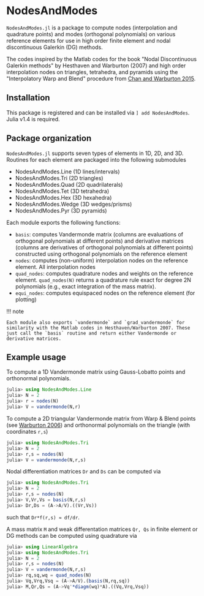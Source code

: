 # NodesAndModes

`NodesAndModes.jl` is a package to compute nodes (interpolation and quadrature points) and modes (orthogonal polynomials) on various reference elements for use in high order finite element and nodal discontinuous Galerkin (DG) methods.

The codes inspired by the Matlab codes for the book "Nodal Discontinuous Galerkin methods" by Hesthaven and Warburton (2007) and high order interpolation nodes on triangles, tetrahedra, and pyramids using the "Interpolatory Warp and Blend" procedure from [Chan and Warburton 2015](https://epubs.siam.org/doi/abs/10.1137/141000105).

## Installation

This package is registered and can be installed via `] add NodesAndModes`. Julia v1.4 is required.

## Package organization

`NodesAndModes.jl` supports seven types of elements in 1D, 2D, and 3D. Routines for each element are packaged into the following submodules
- NodesAndModes.Line (1D lines/intervals)
- NodesAndModes.Tri (2D triangles)
- NodesAndModes.Quad (2D quadrilaterals)
- NodesAndModes.Tet (3D tetrahedra)
- NodesAndModes.Hex (3D hexahedra)
- NodesAndModes.Wedge (3D wedges/prisms)
- NodesAndModes.Pyr (3D pyramids)

Each module exports the following functions:
- `basis`: computes Vandermonde matrix (columns are evaluations of orthogonal polynomials at different points) and derivative matrices (columns are derivatives of orthogonal polynomials at different points) constructed using orthogonal polynomials on the reference element
- `nodes`: computes (non-uniform) interpolation nodes on the reference element. All interpolation nodes
- `quad_nodes`: computes quadrature nodes and weights on the reference element. `quad_nodes(N)` returns a quadrature rule exact for degree 2N polynomials (e.g., exact integration of the mass matrix).
- `equi_nodes`: computes equispaced nodes on the reference element (for plotting)

!!! note

    Each module also exports `vandermonde` and `grad_vandermonde` for similarity with the Matlab codes in Hesthaven/Warburton 2007. These just call the `basis` routine and return either Vandermonde or derivative matrices.

## Example usage

To compute a 1D Vandermonde matrix using Gauss-Lobatto points and orthonormal polynomials.
```julia
julia> using NodesAndModes.Line
julia> N = 2
julia> r = nodes(N)
julia> V = vandermonde(N,r)
```

To compute a 2D triangular Vandermonde matrix from Warp & Blend points (see [Warburton 2006](http://dx.doi.org/10.1007/s10665-006-9086-6)) and orthonormal polynomials on the triangle (with coordinates `r,s`)
```julia
julia> using NodesAndModes.Tri
julia> N = 2
julia> r,s = nodes(N)
julia> V = vandermonde(N,r,s)
```
Nodal differentiation matrices `Dr` and `Ds` can be computed via
```julia
julia> using NodesAndModes.Tri
julia> N = 2
julia> r,s = nodes(N)
julia> V,Vr,Vs = basis(N,r,s)
julia> Dr,Ds = (A->A/V).((Vr,Vs))
```
such that `Dr*f(r,s) ≈ df/dr`.

A mass matrix `M` and weak differentation matrices `Qr, Qs` in finite element or DG methods can be computed using quadrature via
```julia
julia> using LinearAlgebra
julia> using NodesAndModes.Tri
julia> N = 2
julia> r,s = nodes(N)
julia> V = vandermonde(N,r,s)
julia> rq,sq,wq = quad_nodes(N)
julia> Vq,Vrq,Vsq = (A->A/V).(basis(N,rq,sq))
julia> M,Qr,Qs = (A->Vq'*diagm(wq)*A).((Vq,Vrq,Vsq))
```

